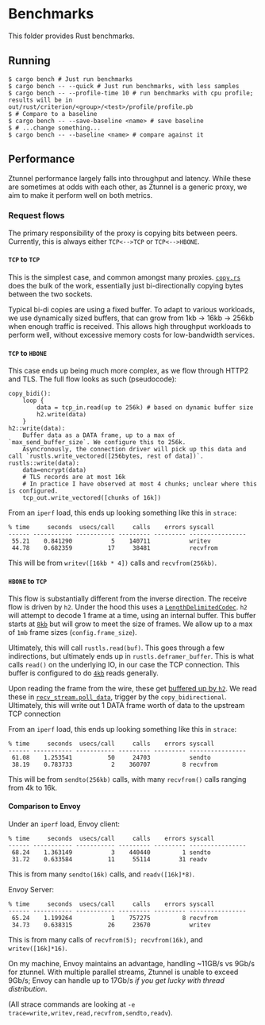# Benchmarks

This folder provides Rust benchmarks.

## Running

```shell
$ cargo bench # Just run benchmarks
$ cargo bench -- --quick # Just run benchmarks, with less samples
$ cargo bench -- --profile-time 10 # run benchmarks with cpu profile; results will be in out/rust/criterion/<group>/<test>/profile/profile.pb
$ # Compare to a baseline
$ cargo bench -- --save-baseline <name> # save baseline
$ # ...change something...
$ cargo bench -- --baseline <name> # compare against it
```

## Performance

Ztunnel performance largely falls into throughput and latency.
While these are sometimes at odds with each other, as Ztunnel is a generic proxy, we aim to make it perform well on both metrics.

### Request flows

The primary responsibility of the proxy is copying bits between peers.
Currently, this is always either `TCP<-->TCP` or `TCP<-->HBONE`.

#### `TCP` to `TCP`

This is the simplest case, and common amongst many proxies.
[`copy.rs`](../src/copy.rs) does the bulk of the work, essentially just bi-directionally copying bytes between the two sockets.

Typical bi-di copies are using a fixed buffer.
To adapt to various workloads, we use dynamically sized buffers, that can grow from 1kb -> 16kb -> 256kb when enough traffic is received.
This allows high throughput workloads to perform well, without excessive memory costs for low-bandwidth services.

#### `TCP` to `HBONE`

This case ends up being much more complex, as we flow through HTTP2 and TLS.
The full flow looks as such (pseudocode):

```
copy_bidi():
    loop {
        data = tcp_in.read(up to 256k) # based on dynamic buffer size
        h2.write(data)
    }
h2::write(data):
    Buffer data as a DATA frame, up to a max of `max_send_buffer_size`. We configure this to 256k.
    Asyncronously, the connection driver will pick up this data and call `rustls.write_vectored([256bytes, rest of data])`.
rustls::write(data):
    data=encrypt(data)
    # TLS records are at most 16k
    # In practice I have observed at most 4 chunks; unclear where this is configured.
    tcp_out.write_vectored([chunks of 16k])
```

From an `iperf` load, this ends up looking something like this in `strace`:
```
% time     seconds  usecs/call     calls    errors syscall
------ ----------- ----------- --------- --------- ----------------
 55.21    0.841290           5    140711           writev
 44.78    0.682359          17     38481           recvfrom
 ```

This will be from `writev([16kb * 4])` calls and `recvfrom(256kb)`.

#### `HBONE` to `TCP`

This flow is substantially different from the inverse direction.
The receive flow is driven by `h2`. Under the hood this uses a [`LengthDelimitedCodec`](https://docs.rs/tokio-util/latest/tokio_util/codec/length_delimited/struct.LengthDelimitedCodec.html).
`h2` will attempt to decode 1 frame at a time, using an internal buffer.
This buffer starts at [`8kb`](https://github.com/tokio-rs/tokio/blob/ed4ddf443d93c3e14ae23699a5a2f81902ad1e66/tokio-util/src/codec/framed_impl.rs#L26) but will grow to meet the size of frames.
We allow up to a max of `1mb` frame sizes (`config.frame_size`).

Ultimately, this will call `rustls.read(buf)`.
This goes through a few indirections, but ultimately ends up in `rustls.deframer_buffer`.
This is what calls `read()` on the underlying IO, in our case the TCP connection.
This buffer is configured to do [`4kb`](https://github.com/rustls/rustls/blob/8a8023addb9ae311f66b16e272e85654c9588eeb/rustls/src/msgs/deframer.rs#L724) reads generally.

Upon reading the frame from the wire, these get [buffered up by `h2`](https://github.com/hyperium/h2/blob/4617f49b266d560a773372a90be283ba8b2400a9/src/proto/streams/stream.rs#L100).
We read these in [`recv_stream.poll_data`](../src/proxy/h2.rs), trigger by the `copy_bidirectional`.
Ultimately, this will write out 1 DATA frame worth of data to the upstream TCP connection

From an `iperf` load, this ends up looking something like this in `strace`:
```
% time     seconds  usecs/call     calls    errors syscall
------ ----------- ----------- --------- --------- ----------------
 61.08    1.253541          50     24703           sendto
 38.19    0.783733           2    360707         8 recvfrom
```

This will be from `sendto(256kb)` calls, with many `recvfrom()` calls ranging from 4k to 16k.

#### Comparison to Envoy

Under an `iperf` load, Envoy client:
```
% time     seconds  usecs/call     calls    errors syscall
------ ----------- ----------- --------- --------- ----------------
 68.24    1.363149           3    440440         1 sendto
 31.72    0.633584          11     55114        31 readv
```
This is from many `sendto(16k)` calls, and `readv([16k]*8)`.

Envoy Server:
```
% time     seconds  usecs/call     calls    errors syscall
------ ----------- ----------- --------- --------- ----------------
 65.24    1.199264           1    757275         8 recvfrom
 34.73    0.638315          26     23670           writev
```
This is from many calls of `recvfrom(5); recvfrom(16k)`, and `writev([16k]*16)`.

On my machine, Envoy maintains an advantage, handling ~11GB/s vs 9Gb/s for ztunnel.
With multiple parallel streams, Ztunnel is unable to exceed 9Gb/s; Envoy can handle up to 17Gb/s *if you get lucky with thread distribution*.

(All strace commands are looking at `-e trace=write,writev,read,recvfrom,sendto,readv`).
